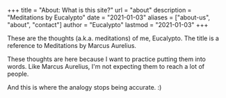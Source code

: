 +++
title = "About: What is this site?"
url = "about"
description = "Meditations by Eucalypto"
date = "2021-01-03"
aliases = ["about-us", "about", "contact"]
author = "Eucalypto"
lastmod = "2021-01-03"
+++

These are the thoughts (a.k.a. meditations) of me, Eucalypto. The title is a reference to Meditations by Marcus Aurelius.

These thoughts are here because I want to practice putting them into words. Like Marcus Aurelius, I'm not expecting them to reach a lot of people.

And this is where the analogy stops being accurate. :)

